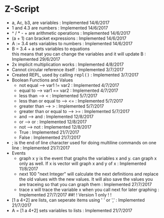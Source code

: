 # Z-Script

- a, Ac, b3, are variables : Implemented 14/6/2017
- 1 and 4.3 are numbers : Implemented 14/6/2017
- ^ / * - + are arithmetic operations : Implemented 14/6/2017
- (a + 1) can bracket expressions : Implemented 14/6/2017
- A := 3.4 sets variables to numbers : Implemented 14/6/2017
- B = 3.4 + a sets variables to equations<br>this means that you can change the variables and it will update B : Implemented 29/6/2017
- 2x implicit multiplication works : Implemented 4/8/2017
- Cannot circular reference itself : Implemented 3/7/2017
- Created REPL, used by calling <tt>repl()</tt> : Implemented 3/7/2017
- Boolean Functions and Values
  - not equal --> var1 != var2 : Implemented 4/7/2017
  - equal to --> var1 == var2 : Implemented 4/7/2017
  - less than --> < : Implemented 5/7/2017
  - less than or equal to --> <= : Implemented 5/7/2017
  - greater than --> > : Implemented 5/7/2017
  - greater than or equal to --> >= : Implemented 5/7/2017
  - and --> and : Implemented 12/8/2017
  - or --> or : Implemented 12/8/2017
  - not --> not : Implemented 12/8/2017
  - True : Implemented 21/7/2017
  - False : Implemented 21/7/2017
- ; is the end of line character used for doing multiline commands on one line : Implemented 21/7/2017
- Events
  - graph x y is the event that graphs the variables x and y. can graph x only as well. If x is vector will graph x and y of x : Implemented 11/8/2017
  - next 100 "next Integer" will calculate the next definitions and replace the old values with the new values. It will also save the values you are traceing so that you can graph them : Implemented 27/7/2017
  - trace x will trace the variable x when you call next for later graphing : Implemented 27/7/2017
##! ! Version 1 only ! !
- [1 a 4+2] are lists, can seperate items using ' ' or ',' : Implemented 21/7/2017
- A = [1 a 4+2] sets variables to lists : Implemented 21/7/2017
